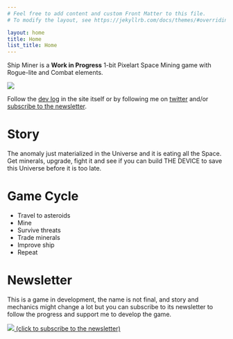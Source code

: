 ```yaml
---
# Feel free to add content and custom Front Matter to this file.
# To modify the layout, see https://jekyllrb.com/docs/themes/#overriding-theme-defaults

layout: home
title: Home
list_title: Home
---
```


<!-- MailerLite Universal -->
<script>
    (function(w,d,e,u,f,l,n){w[f]=w[f]||function(){(w[f].q=w[f].q||[])
    .push(arguments);},l=d.createElement(e),l.async=1,l.src=u,
    n=d.getElementsByTagName(e)[0],n.parentNode.insertBefore(l,n);})
    (window,document,'script','https://assets.mailerlite.com/js/universal.js','ml');
    ml('account', '692118');
</script>
<!-- End MailerLite Universal -->

Ship Miner is a __Work in Progress__ 1-bit Pixelart Space Mining game with Rogue-lite and Combat elements.

<div class="post-image">
<img src="/assets/shipminer-mining-01.gif" />
</div>

Follow the [dev log](devlog) in the site itself or by following me on [twitter](https://twitter.com/arielsan) and/or [subscribe to the newsletter](#newsletter).

# Story

The anomaly just materialized in the Universe and it is eating all the Space. Get minerals, upgrade, fight it and see if you can build THE DEVICE to save this Universe before it is too late.

# Game Cycle 

* Travel to asteroids
* Mine
* Survive threats
* Trade minerals
* Improve ship
* Repeat

# Newsletter

This is a game in development, the name is not final, and story and mechanics might change a lot but you can subscribe to its newsletter to follow the progress and support me to develop the game.

<!-- div class="post-image">
<img src="/assets/shipminer-subscribe-01.gif" />
</div -->

<div class="post-image">

<a class="ml-onclick-form" href="javascript:void(0)" onclick="ml('show', 'EQ2GGb', true)">
<img src="/assets/shipminer-subscribe-01.gif" />
<span>(click to subscribe to the newsletter)</span>
</a>

</div>

<!--
WISHLISTS?

GIFS

OTHER LINKS

GET NOTIFIED (MAILING LIST)
-->